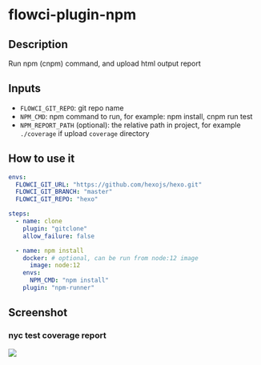 # flowci-plugin-npm

## Description

Run npm (cnpm) command, and upload html output report

## Inputs

- `FLOWCI_GIT_REPO`: git repo name
- `NPM_CMD`: npm command to run, for example: npm install, cnpm run test
- `NPM_REPORT_PATH` (optional): the relative path in project, for example `./coverage` if upload `coverage` directory

## How to use it

```yml
envs:
  FLOWCI_GIT_URL: "https://github.com/hexojs/hexo.git"
  FLOWCI_GIT_BRANCH: "master"
  FLOWCI_GIT_REPO: "hexo"

steps:
  - name: clone
    plugin: "gitclone"
    allow_failure: false

  - name: npm install
    docker: # optional, can be run from node:12 image
      image: node:12
    envs:
      NPM_CMD: "npm install"
    plugin: "npm-runner"
```

## Screenshot

### nyc test coverage report

![](https://raw.githubusercontent.com/flowci-plugins/npm-runner/master/screenshot/report.png)